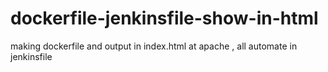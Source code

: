 # dockerfile-jenkinsfile-show-in-html
making dockerfile and output in index.html at apache , all automate in jenkinsfile
